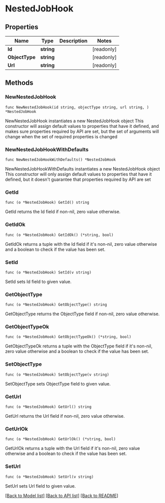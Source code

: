 # NestedJobHook

## Properties

Name | Type | Description | Notes
------------ | ------------- | ------------- | -------------
**Id** | **string** |  | [readonly] 
**ObjectType** | **string** |  | [readonly] 
**Url** | **string** |  | [readonly] 

## Methods

### NewNestedJobHook

`func NewNestedJobHook(id string, objectType string, url string, ) *NestedJobHook`

NewNestedJobHook instantiates a new NestedJobHook object
This constructor will assign default values to properties that have it defined,
and makes sure properties required by API are set, but the set of arguments
will change when the set of required properties is changed

### NewNestedJobHookWithDefaults

`func NewNestedJobHookWithDefaults() *NestedJobHook`

NewNestedJobHookWithDefaults instantiates a new NestedJobHook object
This constructor will only assign default values to properties that have it defined,
but it doesn't guarantee that properties required by API are set

### GetId

`func (o *NestedJobHook) GetId() string`

GetId returns the Id field if non-nil, zero value otherwise.

### GetIdOk

`func (o *NestedJobHook) GetIdOk() (*string, bool)`

GetIdOk returns a tuple with the Id field if it's non-nil, zero value otherwise
and a boolean to check if the value has been set.

### SetId

`func (o *NestedJobHook) SetId(v string)`

SetId sets Id field to given value.


### GetObjectType

`func (o *NestedJobHook) GetObjectType() string`

GetObjectType returns the ObjectType field if non-nil, zero value otherwise.

### GetObjectTypeOk

`func (o *NestedJobHook) GetObjectTypeOk() (*string, bool)`

GetObjectTypeOk returns a tuple with the ObjectType field if it's non-nil, zero value otherwise
and a boolean to check if the value has been set.

### SetObjectType

`func (o *NestedJobHook) SetObjectType(v string)`

SetObjectType sets ObjectType field to given value.


### GetUrl

`func (o *NestedJobHook) GetUrl() string`

GetUrl returns the Url field if non-nil, zero value otherwise.

### GetUrlOk

`func (o *NestedJobHook) GetUrlOk() (*string, bool)`

GetUrlOk returns a tuple with the Url field if it's non-nil, zero value otherwise
and a boolean to check if the value has been set.

### SetUrl

`func (o *NestedJobHook) SetUrl(v string)`

SetUrl sets Url field to given value.



[[Back to Model list]](../README.md#documentation-for-models) [[Back to API list]](../README.md#documentation-for-api-endpoints) [[Back to README]](../README.md)


